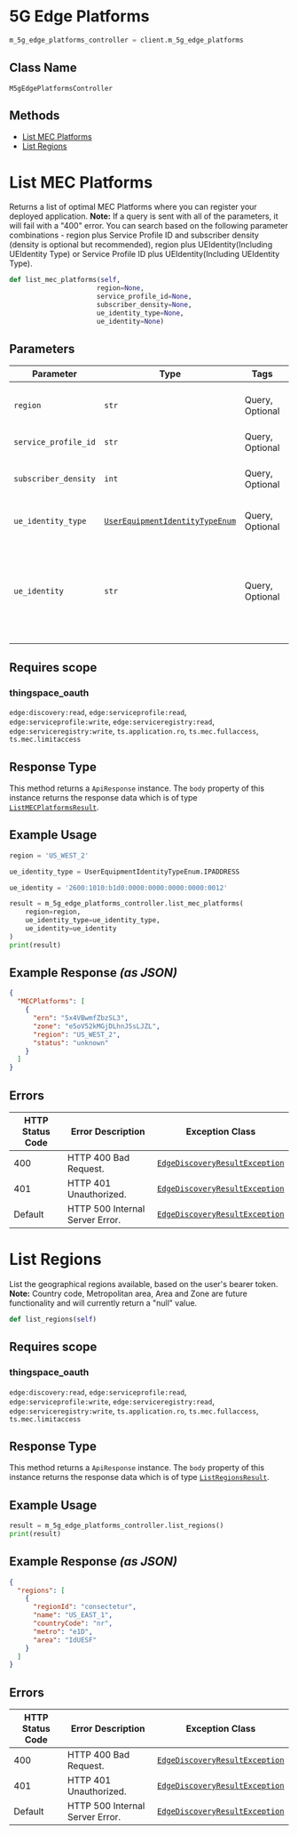 # 5G Edge Platforms

```python
m_5g_edge_platforms_controller = client.m_5g_edge_platforms
```

## Class Name

`M5gEdgePlatformsController`

## Methods

* [List MEC Platforms](../../doc/controllers/5g-edge-platforms.md#list-mec-platforms)
* [List Regions](../../doc/controllers/5g-edge-platforms.md#list-regions)


# List MEC Platforms

Returns a list of optimal MEC Platforms where you can register your deployed application. **Note:** If a query is sent with all of the parameters, it will fail with a "400" error. You can search based on the following parameter combinations - region plus Service Profile ID and subscriber density (density is optional but recommended), region plus UEIdentity(Including UEIdentity Type) or Service Profile ID plus UEIdentity(Including UEIdentity Type).

```python
def list_mec_platforms(self,
                      region=None,
                      service_profile_id=None,
                      subscriber_density=None,
                      ue_identity_type=None,
                      ue_identity=None)
```

## Parameters

| Parameter | Type | Tags | Description |
|  --- | --- | --- | --- |
| `region` | `str` | Query, Optional | MEC region name. Current valid values are US_WEST_2 and US_EAST_1. |
| `service_profile_id` | `str` | Query, Optional | Unique identifier of the service profile. |
| `subscriber_density` | `int` | Query, Optional | Minimum number of 4G/5G subscribers per square kilometer. |
| `ue_identity_type` | [`UserEquipmentIdentityTypeEnum`](../../doc/models/user-equipment-identity-type-enum.md) | Query, Optional | Type of User Equipment identifier used in `UEIdentity`. |
| `ue_identity` | `str` | Query, Optional | The identifier value for User Equipment. The type of identifier is defined by the 'UEIdentityType' parameter. The`IPAddress`format can be IPv4 or IPv6. |

## Requires scope

### thingspace_oauth

`edge:discovery:read`, `edge:serviceprofile:read`, `edge:serviceprofile:write`, `edge:serviceregistry:read`, `edge:serviceregistry:write`, `ts.application.ro`, `ts.mec.fullaccess`, `ts.mec.limitaccess`

## Response Type

This method returns a `ApiResponse` instance. The `body` property of this instance returns the response data which is of type [`ListMECPlatformsResult`](../../doc/models/list-mec-platforms-result.md).

## Example Usage

```python
region = 'US_WEST_2'

ue_identity_type = UserEquipmentIdentityTypeEnum.IPADDRESS

ue_identity = '2600:1010:b1d0:0000:0000:0000:0000:0012'

result = m_5g_edge_platforms_controller.list_mec_platforms(
    region=region,
    ue_identity_type=ue_identity_type,
    ue_identity=ue_identity
)
print(result)
```

## Example Response *(as JSON)*

```json
{
  "MECPlatforms": [
    {
      "ern": "5x4VBwmfZbzSL3",
      "zone": "e5oV52kMGjDLhnJSsLJZL",
      "region": "US_WEST_2",
      "status": "unknown"
    }
  ]
}
```

## Errors

| HTTP Status Code | Error Description | Exception Class |
|  --- | --- | --- |
| 400 | HTTP 400 Bad Request. | [`EdgeDiscoveryResultException`](../../doc/models/edge-discovery-result-exception.md) |
| 401 | HTTP 401 Unauthorized. | [`EdgeDiscoveryResultException`](../../doc/models/edge-discovery-result-exception.md) |
| Default | HTTP 500 Internal Server Error. | [`EdgeDiscoveryResultException`](../../doc/models/edge-discovery-result-exception.md) |


# List Regions

List the geographical regions available, based on the user's bearer token. **Note:** Country code, Metropolitan area, Area and Zone are future functionality and will currently return a "null" value.

```python
def list_regions(self)
```

## Requires scope

### thingspace_oauth

`edge:discovery:read`, `edge:serviceprofile:read`, `edge:serviceprofile:write`, `edge:serviceregistry:read`, `edge:serviceregistry:write`, `ts.application.ro`, `ts.mec.fullaccess`, `ts.mec.limitaccess`

## Response Type

This method returns a `ApiResponse` instance. The `body` property of this instance returns the response data which is of type [`ListRegionsResult`](../../doc/models/list-regions-result.md).

## Example Usage

```python
result = m_5g_edge_platforms_controller.list_regions()
print(result)
```

## Example Response *(as JSON)*

```json
{
  "regions": [
    {
      "regionId": "consectetur",
      "name": "US_EAST_1",
      "countryCode": "nr",
      "metro": "e1D",
      "area": "IdUESF"
    }
  ]
}
```

## Errors

| HTTP Status Code | Error Description | Exception Class |
|  --- | --- | --- |
| 400 | HTTP 400 Bad Request. | [`EdgeDiscoveryResultException`](../../doc/models/edge-discovery-result-exception.md) |
| 401 | HTTP 401 Unauthorized. | [`EdgeDiscoveryResultException`](../../doc/models/edge-discovery-result-exception.md) |
| Default | HTTP 500 Internal Server Error. | [`EdgeDiscoveryResultException`](../../doc/models/edge-discovery-result-exception.md) |

